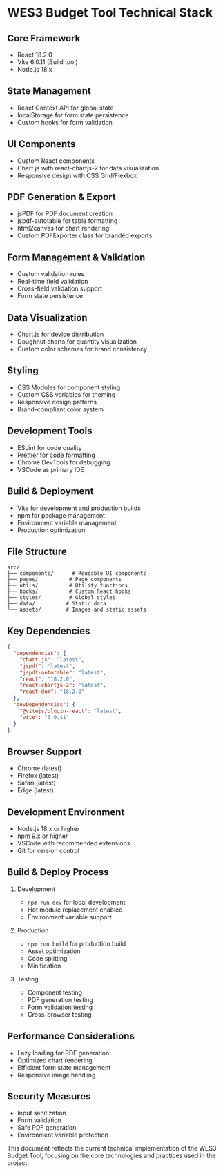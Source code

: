 # WES3 Budget Tool Technical Stack

## Core Framework
- React 18.2.0
- Vite 6.0.11 (Build tool)
- Node.js 18.x

## State Management
- React Context API for global state
- localStorage for form state persistence
- Custom hooks for form validation

## UI Components
- Custom React components
- Chart.js with react-chartjs-2 for data visualization
- Responsive design with CSS Grid/Flexbox

## PDF Generation & Export
- jsPDF for PDF document creation
- jspdf-autotable for table formatting
- html2canvas for chart rendering
- Custom PDFExporter class for branded exports

## Form Management & Validation
- Custom validation rules
- Real-time field validation
- Cross-field validation support
- Form state persistence

## Data Visualization
- Chart.js for device distribution
- Doughnut charts for quantity visualization
- Custom color schemes for brand consistency

## Styling
- CSS Modules for component styling
- Custom CSS variables for theming
- Responsive design patterns
- Brand-compliant color system

## Development Tools
- ESLint for code quality
- Prettier for code formatting
- Chrome DevTools for debugging
- VSCode as primary IDE

## Build & Deployment
- Vite for development and production builds
- npm for package management
- Environment variable management
- Production optimization

## File Structure
```
src/
├── components/      # Reusable UI components
├── pages/          # Page components
├── utils/          # Utility functions
├── hooks/          # Custom React hooks
├── styles/         # Global styles
├── data/          # Static data
└── assets/        # Images and static assets
```

## Key Dependencies
```json
{
  "dependencies": {
    "chart.js": "latest",
    "jspdf": "latest",
    "jspdf-autotable": "latest",
    "react": "18.2.0",
    "react-chartjs-2": "latest",
    "react-dom": "18.2.0"
  },
  "devDependencies": {
    "@vitejs/plugin-react": "latest",
    "vite": "6.0.11"
  }
}
```

## Browser Support
- Chrome (latest)
- Firefox (latest)
- Safari (latest)
- Edge (latest)

## Development Environment
- Node.js 18.x or higher
- npm 9.x or higher
- VSCode with recommended extensions
- Git for version control

## Build & Deploy Process
1. Development
   - `npm run dev` for local development
   - Hot module replacement enabled
   - Environment variable support

2. Production
   - `npm run build` for production build
   - Asset optimization
   - Code splitting
   - Minification

3. Testing
   - Component testing
   - PDF generation testing
   - Form validation testing
   - Cross-browser testing

## Performance Considerations
- Lazy loading for PDF generation
- Optimized chart rendering
- Efficient form state management
- Responsive image handling

## Security Measures
- Input sanitization
- Form validation
- Safe PDF generation
- Environment variable protection

This document reflects the current technical implementation of the WES3 Budget Tool, focusing on the core technologies and practices used in the project.
